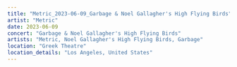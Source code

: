 ```yaml
---
title: "Metric_2023-06-09_Garbage & Noel Gallagher's High Flying Birds"
artist: "Metric"
date: 2023-06-09
concert: "Garbage & Noel Gallagher's High Flying Birds"
artists: "Metric, Noel Gallagher's High Flying Birds, Garbage"
location: "Greek Theatre"
location_details: "Los Angeles, United States"
---
```


